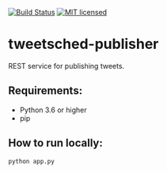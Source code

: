 [![Build Status](https://travis-ci.org/Tweetsched/tweetsched-publisher.svg?branch=master)](https://travis-ci.org/Tweetsched/tweetsched-publisher)
[![MIT licensed](https://img.shields.io/badge/license-MIT-blue.svg)](./LICENSE)

# tweetsched-publisher

REST service for publishing tweets.

## Requirements:
 - Python 3.6 or higher
 - pip

## How to run locally:
`python app.py`